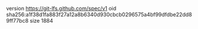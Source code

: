 version https://git-lfs.github.com/spec/v1
oid sha256:a1f38d1fa883f27a12a8b6340d930cbcb0296575a4bf99dfdbe22dd89ff77bc8
size 1884
